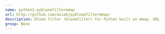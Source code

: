 ```yaml
---
name: python2-pybloomfiltermmap
url: http://github.com/axiak/pybloomfiltermmap/
description: Bloom filter (bloomfilter) for Python built on mmap. URL : http://github.com/axiak/pybloomfiltermmap/ Groups : None
group: None
---
```

